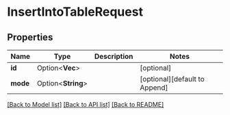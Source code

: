 # InsertIntoTableRequest

## Properties

Name | Type | Description | Notes
------------ | ------------- | ------------- | -------------
**id** | Option<**Vec<String>**> |  | [optional]
**mode** | Option<**String**> |  | [optional][default to Append]

[[Back to Model list]](../README.md#documentation-for-models) [[Back to API list]](../README.md#documentation-for-api-endpoints) [[Back to README]](../README.md)


